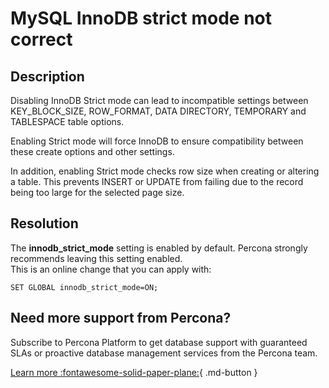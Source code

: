 # MySQL InnoDB strict mode not correct

## Description

Disabling InnoDB Strict mode can lead to incompatible settings between KEY_BLOCK_SIZE, ROW_FORMAT, DATA DIRECTORY, TEMPORARY and TABLESPACE table options. 

Enabling Strict mode will force InnoDB to ensure compatibility between these create options and other settings.

In addition, enabling Strict mode checks row size when creating or altering a table. This prevents INSERT or UPDATE from failing due to the record being too large for the selected page size.


## Resolution

The **innodb_strict_mode** setting is enabled by default. Percona strongly recommends leaving this setting enabled.  
This is an online change that you can apply with:

`SET GLOBAL innodb_strict_mode=ON;`


## Need more support from Percona?
Subscribe to Percona Platform to get database support with guaranteed SLAs or proactive database management services from the Percona team.

[Learn more :fontawesome-solid-paper-plane:](https://per.co.na/subscribe){ .md-button }
